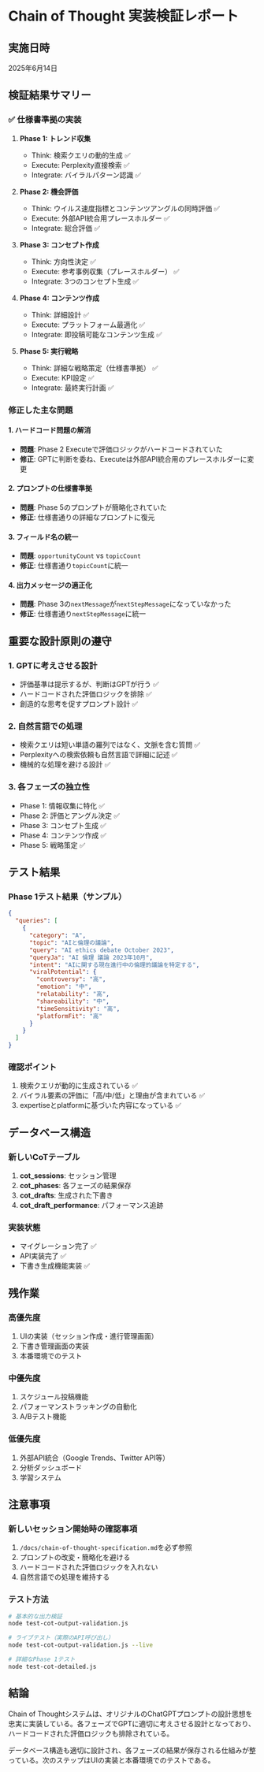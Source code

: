 # Chain of Thought 実装検証レポート

## 実施日時
2025年6月14日

## 検証結果サマリー

### ✅ 仕様書準拠の実装
1. **Phase 1: トレンド収集**
   - Think: 検索クエリの動的生成 ✅
   - Execute: Perplexity直接検索 ✅
   - Integrate: バイラルパターン認識 ✅

2. **Phase 2: 機会評価**
   - Think: ウイルス速度指標とコンテンツアングルの同時評価 ✅
   - Execute: 外部API統合用プレースホルダー ✅
   - Integrate: 総合評価 ✅

3. **Phase 3: コンセプト作成**
   - Think: 方向性決定 ✅
   - Execute: 参考事例収集（プレースホルダー） ✅
   - Integrate: 3つのコンセプト生成 ✅

4. **Phase 4: コンテンツ作成**
   - Think: 詳細設計 ✅
   - Execute: プラットフォーム最適化 ✅
   - Integrate: 即投稿可能なコンテンツ生成 ✅

5. **Phase 5: 実行戦略**
   - Think: 詳細な戦略策定（仕様書準拠） ✅
   - Execute: KPI設定 ✅
   - Integrate: 最終実行計画 ✅

### 修正した主な問題

#### 1. ハードコード問題の解消
- **問題**: Phase 2 Executeで評価ロジックがハードコードされていた
- **修正**: GPTに判断を委ね、Executeは外部API統合用のプレースホルダーに変更

#### 2. プロンプトの仕様書準拠
- **問題**: Phase 5のプロンプトが簡略化されていた
- **修正**: 仕様書通りの詳細なプロンプトに復元

#### 3. フィールド名の統一
- **問題**: `opportunityCount` vs `topicCount`
- **修正**: 仕様書通り`topicCount`に統一

#### 4. 出力メッセージの適正化
- **問題**: Phase 3の`nextMessage`が`nextStepMessage`になっていなかった
- **修正**: 仕様書通り`nextStepMessage`に統一

## 重要な設計原則の遵守

### 1. GPTに考えさせる設計
- 評価基準は提示するが、判断はGPTが行う ✅
- ハードコードされた評価ロジックを排除 ✅
- 創造的な思考を促すプロンプト設計 ✅

### 2. 自然言語での処理
- 検索クエリは短い単語の羅列ではなく、文脈を含む質問 ✅
- Perplexityへの検索依頼も自然言語で詳細に記述 ✅
- 機械的な処理を避ける設計 ✅

### 3. 各フェーズの独立性
- Phase 1: 情報収集に特化 ✅
- Phase 2: 評価とアングル決定 ✅
- Phase 3: コンセプト生成 ✅
- Phase 4: コンテンツ作成 ✅
- Phase 5: 戦略策定 ✅

## テスト結果

### Phase 1テスト結果（サンプル）
```json
{
  "queries": [
    {
      "category": "A",
      "topic": "AIと倫理の議論",
      "query": "AI ethics debate October 2023",
      "queryJa": "AI 倫理 議論 2023年10月",
      "intent": "AIに関する現在進行中の倫理的議論を特定する",
      "viralPotential": {
        "controversy": "高",
        "emotion": "中",
        "relatability": "高",
        "shareability": "中",
        "timeSensitivity": "高",
        "platformFit": "高"
      }
    }
  ]
}
```

### 確認ポイント
1. 検索クエリが動的に生成されている ✅
2. バイラル要素の評価に「高/中/低」と理由が含まれている ✅
3. expertiseとplatformに基づいた内容になっている ✅

## データベース構造

### 新しいCoTテーブル
1. **cot_sessions**: セッション管理
2. **cot_phases**: 各フェーズの結果保存
3. **cot_drafts**: 生成された下書き
4. **cot_draft_performance**: パフォーマンス追跡

### 実装状態
- マイグレーション完了 ✅
- API実装完了 ✅
- 下書き生成機能実装 ✅

## 残作業

### 高優先度
1. UIの実装（セッション作成・進行管理画面）
2. 下書き管理画面の実装
3. 本番環境でのテスト

### 中優先度
1. スケジュール投稿機能
2. パフォーマンストラッキングの自動化
3. A/Bテスト機能

### 低優先度
1. 外部API統合（Google Trends、Twitter API等）
2. 分析ダッシュボード
3. 学習システム

## 注意事項

### 新しいセッション開始時の確認事項
1. `/docs/chain-of-thought-specification.md`を必ず参照
2. プロンプトの改変・簡略化を避ける
3. ハードコードされた評価ロジックを入れない
4. 自然言語での処理を維持する

### テスト方法
```bash
# 基本的な出力検証
node test-cot-output-validation.js

# ライブテスト（実際のAPI呼び出し）
node test-cot-output-validation.js --live

# 詳細なPhase 1テスト
node test-cot-detailed.js
```

## 結論

Chain of Thoughtシステムは、オリジナルのChatGPTプロンプトの設計思想を忠実に実装している。各フェーズでGPTに適切に考えさせる設計となっており、ハードコードされた評価ロジックも排除されている。

データベース構造も適切に設計され、各フェーズの結果が保存される仕組みが整っている。次のステップはUIの実装と本番環境でのテストである。